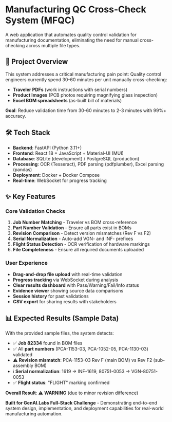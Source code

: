# Manufacturing QC Cross-Check System (MFQC)

A web application that automates quality control validation for manufacturing documentation, eliminating the need for manual cross-checking across multiple file types.

## 🎯 Project Overview

This system addresses a critical manufacturing pain point: Quality control engineers currently spend 30-60 minutes per unit manually cross-checking:
- **Traveler PDFs** (work instructions with serial numbers)
- **Product Images** (PCB photos requiring magnifying glass inspection)
- **Excel BOM spreadsheets** (as-built bill of materials)

**Goal**: Reduce validation time from 30-60 minutes to 2-3 minutes with 99%+ accuracy.

## 🛠️ Tech Stack

- **Backend**: FastAPI (Python 3.11+)
- **Frontend**: React 18 + JavaScript + Material-UI (MUI)
- **Database**: SQLite (development) / PostgreSQL (production)
- **Processing**: OCR (Tesseract), PDF parsing (pdfplumber), Excel parsing (pandas)
- **Deployment**: Docker + Docker Compose
- **Real-time**: WebSocket for progress tracking

## ✨ Key Features

### Core Validation Checks
1. **Job Number Matching** - Traveler vs BOM cross-reference
2. **Part Number Validation** - Ensure all parts exist in BOMs
3. **Revision Comparison** - Detect version mismatches (Rev F vs F2)
4. **Serial Normalization** - Auto-add VGN- and INF- prefixes
5. **Flight Status Detection** - OCR verification of hardware markings
6. **File Completeness** - Ensure all required documents uploaded

### User Experience
- **Drag-and-drop file upload** with real-time validation
- **Progress tracking** via WebSocket during analysis
- **Clear results dashboard** with Pass/Warning/Fail/Info status
- **Evidence viewer** showing source data comparisons
- **Session history** for past validations
- **CSV export** for sharing results with stakeholders

## 📊 Expected Results (Sample Data)

With the provided sample files, the system detects:
- ✅ **Job 82334** found in BOM files
- ✅ All **part numbers** (PCA-1153-03, PCA-1052-05, PCA-1130-03) validated
- ⚠️ **Revision mismatch**: PCA-1153-03 Rev F (main BOM) vs Rev F2 (sub-assembly BOM)
- ℹ️ **Serial normalization**: 1619 → INF-1619, 80751-0053 → VGN-80751-0053
- ✅ **Flight status**: "FLIGHT" marking confirmed

**Overall Result**: ⚠️ **WARNING** (due to minor revision difference)


**Built for GenAI.Labs Full-Stack Challenge** - Demonstrating end-to-end system design, implementation, and deployment capabilities for real-world manufacturing automation.
